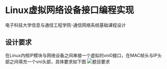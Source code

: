 # Linux虚拟网络设备接口编程实现
电子科技大学信息与通信工程学院-通信网络系统基础课程设计
## 设计要求
在Linux内核IP模块与网络设备之间串接一个虚拟的vni0接口，在MAC帧头与IP头部之间填充一个vni头部，具体要求如下图
![题目要求](https://github.com/Egoqing/Linux-/blob/main/%E5%9B%BE%E7%89%87/%E9%A2%98%E7%9B%AE%E8%AF%B4%E6%98%8E.jpg)

